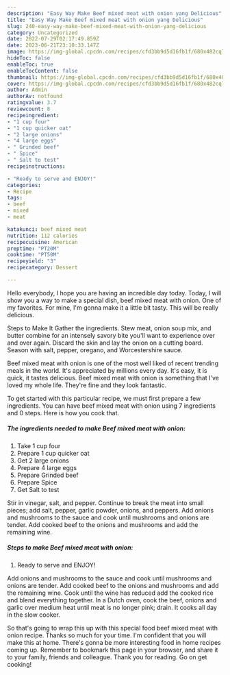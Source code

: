 ```yaml
---
description: "Easy Way Make Beef mixed meat with onion yang Delicious"
title: "Easy Way Make Beef mixed meat with onion yang Delicious"
slug: 240-easy-way-make-beef-mixed-meat-with-onion-yang-delicious
category: Uncategorized
date: 2022-07-29T02:17:49.859Z
date: 2023-06-21T23:10:33.147Z
image: https://img-global.cpcdn.com/recipes/cfd3bb9d5d16fb1f/680x482cq70/beef-mixed-meat-with-onion-recipe-main-photo.jpg
hideToc: false
enableToc: true
enableTocContent: false
thumbnail: https://img-global.cpcdn.com/recipes/cfd3bb9d5d16fb1f/680x482cq70/beef-mixed-meat-with-onion-recipe-main-photo.jpg
cover: https://img-global.cpcdn.com/recipes/cfd3bb9d5d16fb1f/680x482cq70/beef-mixed-meat-with-onion-recipe-main-photo.jpg
author: Admin
authorAv: notfound
ratingvalue: 3.7
reviewcount: 8
recipeingredient:
- "1 cup four"
- "1 cup quicker oat"
- "2 large onions"
- "4 large eggs"
- " Grinded beef"
- " Spice"
- " Salt to test"
recipeinstructions:

- "Ready to serve and ENJOY!"
categories:
- Recipe
tags:
- beef
- mixed
- meat

katakunci: beef mixed meat 
nutrition: 112 calories
recipecuisine: American
preptime: "PT20M"
cooktime: "PT50M"
recipeyield: "3"
recipecategory: Dessert

---
```



Hello everybody, I hope you are having an incredible day today. Today, I will show you a way to make a special dish, beef mixed meat with onion. One of my favorites. For mine, I'm gonna make it a little bit tasty. This will be really delicious.

Steps to Make It Gather the ingredients. Stew meat, onion soup mix, and butter combine for an intensely savory bite you&#39;ll want to experience over and over again. Discard the skin and lay the onion on a cutting board. Season with salt, pepper, oregano, and Worcestershire sauce.

Beef mixed meat with onion is one of the most well liked of recent trending meals in the world. It's appreciated by millions every day. It's easy, it is quick, it tastes delicious. Beef mixed meat with onion is something that I've loved my whole life. They're fine and they look fantastic.


To get started with this particular recipe, we must first prepare a few ingredients. You can have beef mixed meat with onion using 7 ingredients and 0 steps. Here is how you cook that.

<!--inarticleads1-->

##### The ingredients needed to make Beef mixed meat with onion:

1. Take 1 cup four
1. Prepare 1 cup quicker oat
1. Get 2 large onions
1. Prepare 4 large eggs
1. Prepare  Grinded beef
1. Prepare  Spice
1. Get  Salt to test


Stir in vinegar, salt, and pepper. Continue to break the meat into small pieces; add salt, pepper, garlic powder, onions, and peppers. Add onions and mushrooms to the sauce and cook until mushrooms and onions are tender. Add cooked beef to the onions and mushrooms and add the remaining wine. 

<!--inarticleads2-->

##### Steps to make Beef mixed meat with onion:


1. Ready to serve and ENJOY!

Add onions and mushrooms to the sauce and cook until mushrooms and onions are tender. Add cooked beef to the onions and mushrooms and add the remaining wine. Cook until the wine has reduced add the cooked rice and blend everything together. In a Dutch oven, cook the beef, onions and garlic over medium heat until meat is no longer pink; drain. It cooks all day in the slow cooker. 

So that's going to wrap this up with this special food beef mixed meat with onion recipe. Thanks so much for your time. I'm confident that you will make this at home. There's gonna be more interesting food in home recipes coming up. Remember to bookmark this page in your browser, and share it to your family, friends and colleague. Thank you for reading. Go on get cooking!
